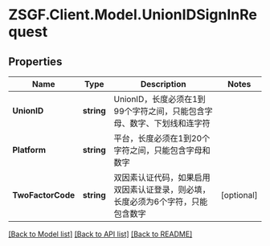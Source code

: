 # ZSGF.Client.Model.UnionIDSignInRequest

## Properties

Name | Type | Description | Notes
------------ | ------------- | ------------- | -------------
**UnionID** | **string** | UnionID，长度必须在1到99个字符之间，只能包含字母、数字、下划线和连字符 | 
**Platform** | **string** | 平台，长度必须在1到20个字符之间，只能包含字母和数字 | 
**TwoFactorCode** | **string** | 双因素认证代码，如果启用双因素认证登录，则必填，长度必须为6个字符，只能包含数字 | [optional] 

[[Back to Model list]](../../README.md#documentation-for-models) [[Back to API list]](../../README.md#documentation-for-api-endpoints) [[Back to README]](../../README.md)

